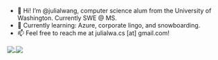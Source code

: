 - 👋 Hi! I’m @julialwang, computer science alum from the University of Washington. Currently SWE @ MS.
- 🌱 Currently learning: Azure, corporate lingo, and snowboarding.
- 📫 Feel free to reach me at julialwa.cs [at] gmail.com!

<a href="https://github.com/julialwang/github-readme-stats">
  <img align="center" src="https://github-readme-stats.vercel.app/api?username=julialwang&show_icons=true&include_all_commits=true&hide=stars" />
</a>
<a href="https://github.com/julialwang/github-readme-stats">
  <img align="center" src="https://github-readme-stats.vercel.app/api/top-langs/?username=julialwang&layout=compact" />
</a>
